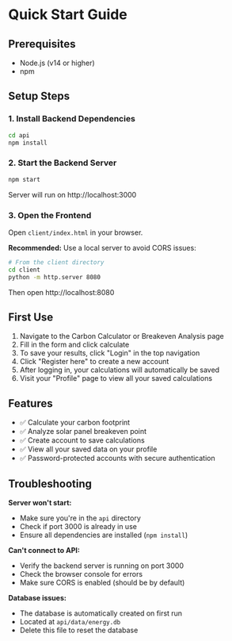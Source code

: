 # Quick Start Guide

## Prerequisites
- Node.js (v14 or higher)
- npm

## Setup Steps

### 1. Install Backend Dependencies
```bash
cd api
npm install
```

### 2. Start the Backend Server
```bash
npm start
```
Server will run on http://localhost:3000

### 3. Open the Frontend
Open `client/index.html` in your browser.

**Recommended:** Use a local server to avoid CORS issues:
```bash
# From the client directory
cd client
python -m http.server 8080
```
Then open http://localhost:8080

## First Use

1. Navigate to the Carbon Calculator or Breakeven Analysis page
2. Fill in the form and click calculate
3. To save your results, click "Login" in the top navigation
4. Click "Register here" to create a new account
5. After logging in, your calculations will automatically be saved
6. Visit your "Profile" page to view all your saved calculations

## Features

- ✅ Calculate your carbon footprint
- ✅ Analyze solar panel breakeven point
- ✅ Create account to save calculations
- ✅ View all your saved data on your profile
- ✅ Password-protected accounts with secure authentication

## Troubleshooting

**Server won't start:**
- Make sure you're in the `api` directory
- Check if port 3000 is already in use
- Ensure all dependencies are installed (`npm install`)

**Can't connect to API:**
- Verify the backend server is running on port 3000
- Check the browser console for errors
- Make sure CORS is enabled (should be by default)

**Database issues:**
- The database is automatically created on first run
- Located at `api/data/energy.db`
- Delete this file to reset the database

